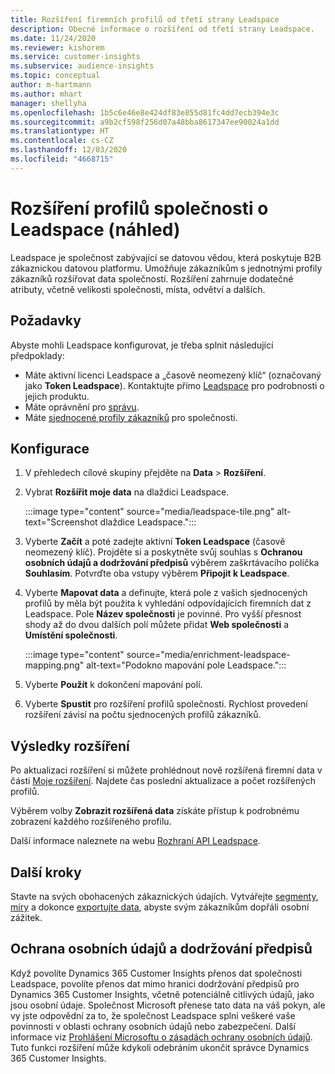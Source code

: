 ```yaml
---
title: Rozšíření firemních profilů od třetí strany Leadspace
description: Obecné informace o rozšíření od třetí strany Leadspace.
ms.date: 11/24/2020
ms.reviewer: kishorem
ms.service: customer-insights
ms.subservice: audience-insights
ms.topic: conceptual
author: m-hartmann
ms.author: mhart
manager: shellyha
ms.openlocfilehash: 1b5c6e46e8e424df83e855d81fc4dd7ecb394e3c
ms.sourcegitcommit: a9b2cf598f256d07a48bba8617347ee90024a1dd
ms.translationtype: HT
ms.contentlocale: cs-CZ
ms.lasthandoff: 12/03/2020
ms.locfileid: "4668715"
---
```

# <a name="enrichment-of-company-profiles-with-leadspace-preview"></a>Rozšíření profilů společnosti o Leadspace (náhled)

Leadspace je společnost zabývající se datovou vědou, která poskytuje B2B zákaznickou datovou platformu. Umožňuje zákazníkům s jednotnými profily zákazníků rozšiřovat data společností. Rozšíření zahrnuje dodatečné atributy, včetně velikosti společnosti, místa, odvětví a dalších.

## <a name="prerequisites"></a>Požadavky

Abyste mohli Leadspace konfigurovat, je třeba splnit následující předpoklady:

- Máte aktivní licenci Leadspace a „časově neomezený klíč“ (označovaný jako **Token Leadspace**). Kontaktujte přímo [Leadspace](https://www.leadspace.com/products/leadspace-on-demand/) pro podrobnosti o jejich produktu.
- Máte oprávnění pro [správu](permissions.md#administrator).
- Máte [sjednocené profily zákazníků](customer-profiles.md) pro společnosti.

## <a name="configuration"></a>Konfigurace

1. V přehledech cílové skupiny přejděte na **Data** > **Rozšíření**.

1. Vybrat **Rozšířit moje data** na dlaždici Leadspace.

   :::image type="content" source="media/leadspace-tile.png" alt-text="Screenshot dlaždice Leadspace.":::

1. Vyberte **Začít** a poté zadejte aktivní **Token Leadspace** (časově neomezený klíč). Projděte si a poskytněte svůj souhlas s **Ochranou osobních údajů a dodržování předpisů** výběrem zaškrtávacího políčka **Souhlasím**. Potvrďte oba vstupy výběrem **Připojit k Leadspace**.

1. Vyberte **Mapovat data** a definujte, která pole z vašich sjednocených profilů by měla být použita k vyhledání odpovídajících firemních dat z Leadspace. Pole **Název společnosti** je povinné. Pro vyšší přesnost shody až do dvou dalších polí můžete přidat **Web společnosti** a **Umístění společnosti**.

   :::image type="content" source="media/enrichment-leadspace-mapping.png" alt-text="Podokno mapování pole Leadspace.":::
   
1. Vyberte **Použít** k dokončení mapování polí.

1. Vyberte **Spustit** pro rozšíření profilů společnosti. Rychlost provedení rozšíření závisí na počtu sjednocených profilů zákazníků.

## <a name="enrichment-results"></a>Výsledky rozšíření

Po aktualizaci rozšíření si můžete prohlédnout nově rozšířená firemní data v části [Moje rozšíření](enrichment-hub.md). Najdete čas poslední aktualizace a počet rozšířených profilů.

Výběrem volby **Zobrazit rozšířená data** získáte přístup k podrobnému zobrazení každého rozšířeného profilu.

Další informace naleznete na webu [Rozhraní API Leadspace](https://support.leadspace.com/hc/en-us/sections/201997649-API).

## <a name="next-steps"></a>Další kroky

Stavte na svých obohacených zákaznických údajích. Vytvářejte [segmenty](segments.md), [míry](measures.md) a dokonce [exportujte data](export-destinations.md), abyste svým zákazníkům dopřáli osobní zážitek.

## <a name="data-privacy-and-compliance"></a>Ochrana osobních údajů a dodržování předpisů

Když povolíte Dynamics 365 Customer Insights přenos dat společnosti Leadspace, povolíte přenos dat mimo hranici dodržování předpisů pro Dynamics 365 Customer Insights, včetně potenciálně citlivých údajů, jako jsou osobní údaje. Společnost Microsoft přenese tato data na váš pokyn, ale vy jste odpovědní za to, že společnost Leadspace splní veškeré vaše povinnosti v oblasti ochrany osobních údajů nebo zabezpečení. Další informace viz [Prohlášení Microsoftu o zásadách ochrany osobních údajů](https://go.microsoft.com/fwlink/?linkid=396732).
Tuto funkci rozšíření může kdykoli odebráním ukončit správce Dynamics 365 Customer Insights.